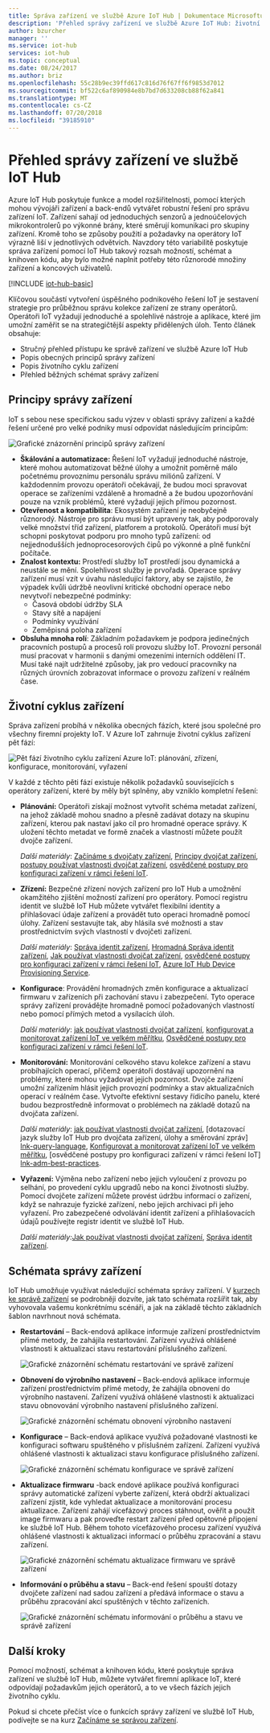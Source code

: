 ```yaml
---
title: Správa zařízení ve službě Azure IoT Hub | Dokumentace Microsoftu
description: 'Přehled správy zařízení ve službě Azure IoT Hub: životní cyklus firemních zařízení a vzorce správy zařízení, jako je restartování, obnovení do výrobního nastavení, aktualizace firmwaru, konfigurace, dvojčata zařízení, dotazy a úlohy.'
author: bzurcher
manager: ''
ms.service: iot-hub
services: iot-hub
ms.topic: conceptual
ms.date: 08/24/2017
ms.author: briz
ms.openlocfilehash: 55c28b9ec39ffd617c816d76f67ff6f9853d7012
ms.sourcegitcommit: bf522c6af890984e8b7bd7d633208cb88f62a841
ms.translationtype: MT
ms.contentlocale: cs-CZ
ms.lasthandoff: 07/20/2018
ms.locfileid: "39185910"
---
```

# <a name="overview-of-device-management-with-iot-hub"></a>Přehled správy zařízení ve službě IoT Hub

Azure IoT Hub poskytuje funkce a model rozšiřitelnosti, pomocí kterých mohou vývojáři zařízení a back-endů vytvářet robustní řešení pro správu zařízení IoT. Zařízení sahají od jednoduchých senzorů a jednoúčelových mikrokontrolerů po výkonné brány, které směrují komunikaci pro skupiny zařízení.  Kromě toho se způsoby použití a požadavky na operátory IoT výrazně liší v jednotlivých odvětvích.  Navzdory této variabilitě poskytuje správa zařízení pomocí IoT Hub takový rozsah možností, schémat a knihoven kódu, aby bylo možné naplnit potřeby této různorodé množiny zařízení a koncových uživatelů.

[!INCLUDE [iot-hub-basic](../../includes/iot-hub-basic-partial.md)]

Klíčovou součástí vytvoření úspěšného podnikového řešení IoT je sestavení strategie pro průběžnou správu kolekce zařízení ze strany operátorů. Operátoři IoT vyžadují jednoduché a spolehlivé nástroje a aplikace, které jim umožní zaměřit se na strategičtější aspekty přidělených úloh. Tento článek obsahuje:

* Stručný přehled přístupu ke správě zařízení ve službě Azure IoT Hub
* Popis obecných principů správy zařízení
* Popis životního cyklu zařízení
* Přehled běžných schémat správy zařízení

## <a name="device-management-principles"></a>Principy správy zařízení
IoT s sebou nese specifickou sadu výzev v oblasti správy zařízení a každé řešení určené pro velké podniky musí odpovídat následujícím principům:

![Grafické znázornění principů správy zařízení][img-dm_principles]

* **Škálování a automatizace:** Řešení IoT vyžadují jednoduché nástroje, které mohou automatizovat běžné úlohy a umožnit poměrně málo početnému provoznímu personálu správu miliónů zařízení. V každodenním provozu operátoři očekávají, že budou moci spravovat operace se zařízeními vzdáleně a hromadně a že budou upozorňování pouze na vznik problémů, které vyžadují jejich přímou pozornost.
* **Otevřenost a kompatibilita**: Ekosystém zařízení je neobyčejně různorodý. Nástroje pro správu musí být upraveny tak, aby podporovaly velké množství tříd zařízení, platforem a protokolů. Operátoři musí být schopni poskytovat podporu pro mnoho typů zařízení: od nejjednodušších jednoprocesorových čipů po výkonné a plně funkční počítače.
* **Znalost kontextu:** Prostředí služby IoT prostředí jsou dynamická a neustále se mění. Spolehlivost služby je prvořadá. Operace správy zařízení musí vzít v úvahu následující faktory, aby se zajistilo, že výpadek kvůli údržbě neovlivní kritické obchodní operace nebo nevytvoří nebezpečné podmínky:
    * Časová období údržby SLA
    * Stavy sítě a napájení
    * Podmínky využívání
    * Zeměpisná poloha zařízení
* **Obsluha mnoha rolí**: Základním požadavkem je podpora jedinečných pracovních postupů a procesů rolí provozu služby IoT. Provozní personál musí pracovat v harmonii s danými omezeními interních oddělení IT.  Musí také najít udržitelné způsoby, jak pro vedoucí pracovníky na různých úrovních zobrazovat informace o provozu zařízení v reálném čase.

## <a name="device-lifecycle"></a>Životní cyklus zařízení
Správa zařízení probíhá v několika obecných fázích, které jsou společné pro všechny firemní projekty IoT. V Azure IoT zahrnuje životní cyklus zařízení pět fází:

![Pět fází životního cyklu zařízení Azure IoT: plánování, zřízení, konfigurace, monitorování, vyřazení][img-device_lifecycle]

V každé z těchto pěti fází existuje několik požadavků souvisejících s operátory zařízení, které by měly být splněny, aby vzniklo kompletní řešení:

* **Plánování:** Operátoři získají možnost vytvořit schéma metadat zařízení, na jehož základě mohou snadno a přesně zadávat dotazy na skupinu zařízení, kterou pak nastaví jako cíl pro hromadné operace správy. K uložení těchto metadat ve formě značek a vlastností můžete použít dvojče zařízení.
  
    *Další materiály*: [Začínáme s dvojčaty zařízení][lnk-twins-getstarted], [Principy dvojčat zařízení][lnk-twins-devguide], [postupy používat vlastnosti dvojčat zařízení][lnk-twin-properties], [osvědčené postupy pro konfiguraci zařízení v rámci řešení IoT][lnk-adm-best-practices].
* **Zřízení:** Bezpečné zřízení nových zařízení pro IoT Hub a umožnění okamžitého zjištění možností zařízení pro operátory.  Pomocí registru identit ve službě IoT Hub můžete vytvářet flexibilní identity a přihlašovací údaje zařízení a provádět tuto operaci hromadně pomocí úlohy. Zařízení sestavujte tak, aby hlásila své možnosti a stav prostřednictvím svých vlastností v dvojčeti zařízení.
  
    *Další materiály*: [Správa identit zařízení][lnk-identity-registry], [Hromadná Správa identit zařízení][lnk-bulk-identity], [Jak používat vlastnosti dvojčat zařízení][lnk-twin-properties], [osvědčené postupy pro konfiguraci zařízení v rámci řešení IoT][lnk-adm-best-practices], [Azure IoT Hub Device Provisioning Service][lnk-dps].
* **Konfigurace**: Provádění hromadných změn konfigurace a aktualizací firmwaru v zařízeních při zachování stavu i zabezpečení. Tyto operace správy zařízení provádějte hromadně pomocí požadovaných vlastností nebo pomocí přímých metod a vysílacích úloh.
  
    *Další materiály*: [jak používat vlastnosti dvojčat zařízení][lnk-twin-properties], [konfigurovat a monitorovat zařízení IoT ve velkém měřítku][lnk-adm-how-to], [ Osvědčené postupy pro konfiguraci zařízení v rámci řešení IoT][lnk-adm-best-practices].
* **Monitorování:** Monitorování celkového stavu kolekce zařízení a stavu probíhajících operací, přičemž operátoři dostávají upozornění na problémy, které mohou vyžadovat jejich pozornost.  Dvojče zařízení umožní zařízením hlásit jejich provozní podmínky a stav aktualizačních operací v reálném čase. Vytvořte efektivní sestavy řídicího panelu, které budou bezprostředně informovat o problémech na základě dotazů na dvojčata zařízení.
  
    *Další materiály*: [jak používat vlastnosti dvojčat zařízení][lnk-twin-properties], [dotazovací jazyk služby IoT Hub pro dvojčata zařízení, úlohy a směrování zpráv] [ lnk-query-language], [Konfigurovat a monitorovat zařízení IoT ve velkém měřítku][lnk-adm-how-to], [osvědčené postupy pro konfiguraci zařízení v rámci řešení IoT] [lnk-adm-best-practices].
* **Vyřazení:** Výměna nebo zařízení nebo jejich vyloučení z provozu po selhání, po provedení cyklu upgradů nebo na konci životnosti služby.  Pomocí dvojčete zařízení můžete provést údržbu informací o zařízení, když se nahrazuje fyzické zařízení, nebo jejich archivaci při jeho vyřazení. Pro zabezpečené odvolávání identit zařízení a přihlašovacích údajů používejte registr identit ve službě IoT Hub.
  
    *Další materiály:*[Jak používat vlastnosti dvojčat zařízení][lnk-twin-properties], [Správa identit zařízení][lnk-identity-registry].

## <a name="device-management-patterns"></a>Schémata správy zařízení
IoT Hub umožňuje využívat následující schémata správy zařízení.  V [kurzech ke správě zařízení][lnk-get-started] se podrobněji dozvíte, jak tato schémata rozšířit tak, aby vyhovovala vašemu konkrétnímu scénáři, a jak na základě těchto základních šablon navrhnout nová schémata.

* **Restartování** – Back-endová aplikace informuje zařízení prostřednictvím přímé metody, že zahájila restartování.  Zařízení využívá ohlášené vlastnosti k aktualizaci stavu restartování příslušného zařízení.
  
    ![Grafické znázornění schématu restartování ve správě zařízení][img-reboot_pattern]
* **Obnovení do výrobního nastavení** – Back-endová aplikace informuje zařízení prostřednictvím přímé metody, že zahájila obnovení do výrobního nastavení.  Zařízení využívá ohlášené vlastnosti k aktualizaci stavu obnovování výrobního nastavení příslušného zařízení.
  
    ![Grafické znázornění schématu obnovení výrobního nastavení][img-facreset_pattern]
* **Konfigurace** – Back-endová aplikace využívá požadované vlastnosti ke konfiguraci softwaru spuštěného v příslušném zařízení.  Zařízení využívá ohlášené vlastnosti k aktualizaci stavu konfigurace příslušného zařízení.
  
    ![Grafické znázornění schématu konfigurace ve správě zařízení][img-config_pattern]
* **Aktualizace firmwaru** -back endové aplikace používá konfiguraci správy automatické zařízení vyberte zařízení, která obdrží aktualizaci zařízení zjistit, kde vyhledat aktualizace a monitorování procesu aktualizace. Zařízení zahájí vícefázový proces stáhnout, ověřit a použít image firmwaru a pak proveďte restart zařízení před opětovné připojení ke službě IoT Hub.  Během tohoto vícefázového procesu zařízení využívá ohlášené vlastnosti k aktualizaci informací o průběhu zpracování a stavu zařízení.
  
    ![Grafické znázornění schématu aktualizace firmwaru ve správě zařízení][img-fwupdate_pattern]
* **Informování o průběhu a stavu** – Back-end řešení spouští dotazy dvojčete zařízení nad sadou zařízení a předává informace o stavu a průběhu zpracování akcí spuštěných v těchto zařízeních.
  
    ![Grafické znázornění schématu informování o průběhu a stavu ve správě zařízení][img-report_progress_pattern]

## <a name="next-steps"></a>Další kroky
Pomocí možností, schémat a knihoven kódu, které poskytuje správa zařízení ve službě IoT Hub, můžete vytvářet firemní aplikace IoT, které odpovídají požadavkům jejich operátorů, a to ve všech fázích jejich životního cyklu.

Pokud si chcete přečíst více o funkcích správy zařízení ve službě IoT Hub, podívejte se na kurz [Začínáme se správou zařízení][lnk-get-started].

<!-- Images and links -->
[img-dm_principles]: media/iot-hub-device-management-overview/image4.png
[img-device_lifecycle]: media/iot-hub-device-management-overview/image5.png
[img-config_pattern]: media/iot-hub-device-management-overview/configuration-pattern.png
[img-facreset_pattern]: media/iot-hub-device-management-overview/facreset-pattern.png
[img-fwupdate_pattern]: media/iot-hub-device-management-overview/fwupdate-pattern.png
[img-reboot_pattern]: media/iot-hub-device-management-overview/reboot-pattern.png
[img-report_progress_pattern]: media/iot-hub-device-management-overview/report-progress-pattern.png

[lnk-twins-devguide]: iot-hub-devguide-device-twins.md
[lnk-get-started]: iot-hub-node-node-device-management-get-started.md
[lnk-twins-getstarted]: iot-hub-node-node-twin-getstarted.md
[lnk-twin-properties]: tutorial-device-twins.md
[lnk-hub-getstarted]: quickstart-send-telemetry-dotnet.md
[lnk-identity-registry]: iot-hub-devguide-identity-registry.md
[lnk-bulk-identity]: iot-hub-bulk-identity-mgmt.md
[lnk-query-language]: iot-hub-devguide-query-language.md
[lnk-c2d-methods]: quickstart-control-device-node.md
[lnk-methods-devguide]: iot-hub-devguide-direct-methods.md
[lnk-jobs]: iot-hub-node-node-schedule-jobs.md
[lnk-jobs-devguide]: iot-hub-devguide-jobs.md
[lnk-dps]: https://azure.microsoft.com/documentation/services/iot-dps
[lnk-adm-best-practices]: iot-hub-configuration-best-practices.md
[lnk-adm-how-to]: iot-hub-auto-device-config.md